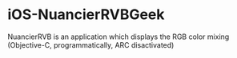 iOS-NuancierRVBGeek
===================

NuancierRVB is an application which displays the RGB color mixing (Objective-C, programmatically, ARC disactivated)
